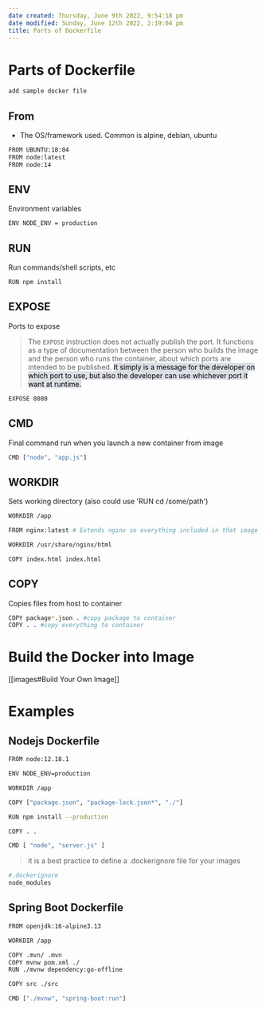 ```yaml
---
date created: Thursday, June 9th 2022, 9:54:18 pm
date modified: Sunday, June 12th 2022, 2:19:04 pm
title: Parts of Dockerfile
---
```


# Parts of Dockerfile

```bash
add sample docker file
```

## From

- The OS/framework used. Common is alpine, debian, ubuntu

```bash 
FROM UBUNTU:18:04
FROM node:latest
FROM node:14
```

## ENV

Environment variables

```bash
ENV NODE_ENV = production
```

## RUN

Run commands/shell scripts, etc

```bash
RUN npm install
```

## EXPOSE

Ports to expose

> The `EXPOSE` instruction does not actually publish the port. It functions as a type of documentation between the person who builds the image and the person who runs the container, about which ports are intended to be published.
> <mark style="background: #CACFD9A6;">It simply is a message for the developer on which port to use, but also the developer can use whichever port it want at runtime.</mark>

```bash
EXPOSE 8080
```

## CMD

Final command run when you launch a new container from image

```bash
CMD ["node", "app.js"]
```

## WORKDIR

Sets working directory (also could use 'RUN cd /some/path')

```bash
WORKDIR /app
```

```bash
FROM nginx:latest # Extends nginx so everything included in that image is included here

WORKDIR /usr/share/nginx/html

COPY index.html index.html
```

## COPY

Copies files from host to container

```bash
COPY package*.json . #copy package to container
COPY . . #copy everything to container
```

# Build the Docker into Image

[[images#Build Your Own Image]]

# Examples

## Nodejs Dockerfile

```bash
FROM node:12.18.1

ENV NODE_ENV=production

WORKDIR /app

COPY ["package.json", "package-lock.json*", "./"]

RUN npm install --production

COPY . .

CMD [ "node", "server.js" ]
```

> it is a best practice to define a .dockerignore file for your images

```bash
#.dockerignore
node_modules
```

## Spring Boot Dockerfile

```bash
FROM openjdk:16-alpine3.13

WORKDIR /app

COPY .mvn/ .mvn
COPY mvnw pom.xml ./
RUN ./mvnw dependency:go-offline

COPY src ./src

CMD ["./mvnw", "spring-boot:run"]
```
